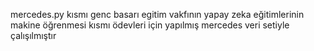mercedes.py kısmı genc basarı egitim vakfının yapay zeka eğitimlerinin makine öğrenmesi kısmı ödevleri için yapılmış mercedes veri setiyle çalışılmıştır

